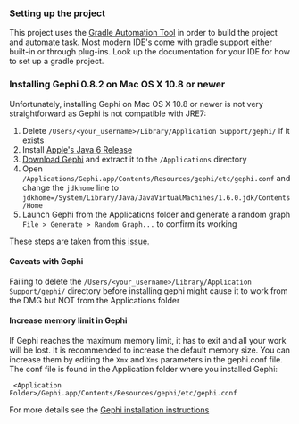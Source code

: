 ### Setting up the project
This project uses the [Gradle Automation Tool](www.gradle.org) in order
to build the project and automate task. Most modern IDE's come with
gradle support either built-in or through plug-ins. Look up the
documentation for your IDE for how to set up a gradle project.

### Installing Gephi 0.8.2 on Mac OS X 10.8 or newer
Unfortunately, installing Gephi on Mac OS X 10.8 or newer is not very
straightforward as Gephi is not compatible with JRE7:

1. Delete ``/Users/<your_username>/Library/Application Support/gephi/``
if it exists
2. Install [Apple's Java 6
Release](http://support.apple.com/kb/DL1572?viewlocale=en_US)
3. [Download Gephi](https://gephi.org/users/download/) and extract it to
the ``/Applications`` directory
4. Open
``/Applications/Gephi.app/Contents/Resources/gephi/etc/gephi.conf`` and
change the ``jdkhome`` line to
``jdkhome=/System/Library/Java/JavaVirtualMachines/1.6.0.jdk/Contents/Home``
5. Launch Gephi from the Applications folder and generate a random graph
``File > Generate > Random Graph...`` to confirm its working

These steps are taken from [this
issue.](https://github.com/gephi/gephi/issues/895)

#### Caveats with Gephi
Failing to delete the ``/Users/<your_username>/Library/Application
Support/gephi/`` directory before installing gephi might cause it to
work from the DMG but NOT from the Applications folder

#### Increase memory limit in Gephi
If Gephi reaches the maximum memory limit, it has to exit and all
your
work will be lost. It is recommended to increase the default memory
size. You can increase them by editing the ``Xmx`` and ``Xms``
parameters in the gephi.conf file. The conf file is found in the
Application folder where you installed Gephi:

`` <Application
Folder>/Gephi.app/Contents/Resources/gephi/etc/gephi.conf``

For more details see the [Gephi installation
instructions](https://gephi.org/users/install/)
